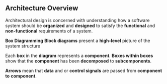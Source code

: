 ## Architecture Overview
Architectural design is concerned with understanding how a software system should be **organized** and **designed** to satisfy the **functional** and **non-functional** requirements of a system.

**Box Diagramming**
**Block diagrams** present a **high-level** picture of the system structure

Each **box** in the **diagram** represents a **component**.
**Boxes within boxes** show that the **component** has been **decomposed** to **subcomponents**.

**Arrows** mean that **data** and or **control signals** are passed from **component** **to** **component**.

